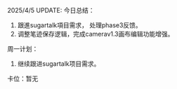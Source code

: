 2025/4/5 UPDATE:
今日总结：
1. 跟進sugartalk項目需求， 处理phase3反馈。
2. 调整笔迹保存逻辑，完成camerav1.3画布编辑功能增强。

周一计划：
1. 继续跟进sugartalk项目需求。

卡位：暂无